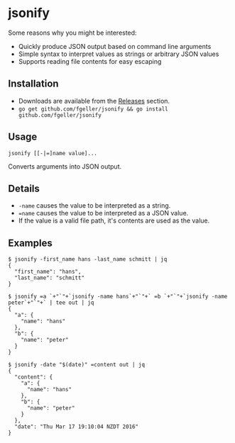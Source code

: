 # jsonify

Some reasons why you might be interested:

* Quickly produce JSON output based on command line arguments
* Simple syntax to interpret values as strings or arbitrary JSON values
* Supports reading file contents for easy escaping

## Installation

* Downloads are available from the [Releases](https://github.com/fgeller/jsonify) section.
* `go get github.com/fgeller/jsonify && go install github.com/fgeller/jsonify`

## Usage

    jsonify [[-|=]name value]...

Converts arguments into JSON output.

## Details

* `-name` causes the value to be interpreted as a string.
* `=name` causes the value to be interpreted as a JSON value.
* If the value is a valid file path, it's contents are used as the value.

## Examples

    $ jsonify -first_name hans -last_name schmitt | jq
    {
      "first_name": "hans",
      "last_name": "schmitt"
    }

    $ jsonify =a `+"`"+`jsonify -name hans`+"`"+` =b `+"`"+`jsonify -name peter`+"`"+` | tee out | jq
    {
      "a": {
        "name": "hans"
      },
      "b": {
        "name": "peter"
      }
    }

    $ jsonify -date "$(date)" =content out | jq
    {
      "content": {
        "a": {
          "name": "hans"
        },
        "b": {
          "name": "peter"
        }
      },
      "date": "Thu Mar 17 19:10:04 NZDT 2016"
    }

